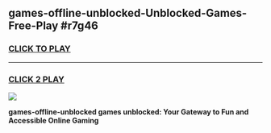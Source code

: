 
## games-offline-unblocked-Unblocked-Games-Free-Play #r7g46
<h3>
<a href="https://us.freeplayer.one?title=games-offline-unblocked&ref=9M">CLICK TO PLAY</a></h3>
<hr>

<h3>
<a href="https://us.freeplayer.one?title=games-offline-unblocked&ref=9M">CLICK 2 PLAY</a>
  
</h3>

<a href="https://us.freeplayer.one?title=games-offline-unblocked&ref=9M"><img src="https://clearcache.store/games.png"></a>


**games-offline-unblocked games unblocked: Your Gateway to Fun and Accessible Online Gaming**
